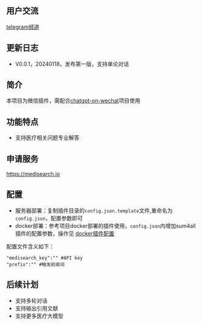## 用户交流
[telegram频道 ](https://sum4all.site/telegram)

## 更新日志
- V0.0.1，20240118，发布第一版，支持单论对话

## 简介
本项目为微信插件，需配合[chatgpt-on-wechat](https://github.com/zhayujie/chatgpt-on-wechat)项目使用

## 功能特点
- 支持医疗相关问题专业解答

## 申请服务
https://medisearch.io

## 配置
- 服务器部署：复制插件目录的`config.json.template`文件,重命名为`config.json`，配置参数即可
- docker部署：参考项目docker部署的插件使用，`config.json`内增加sum4all插件的配置参数，操作见 [docker插件配置](https://github.com/zhayujie/chatgpt-on-wechat#3-%E6%8F%92%E4%BB%B6%E4%BD%BF%E7%94%A8)

配置文件含义如下：
```
"medisearch_key":"" #API key
"prefix":"" #触发前缀词
```

## 后续计划
- 支持多轮对话
- 支持输出引用文献
- 支持更多医疗大模型